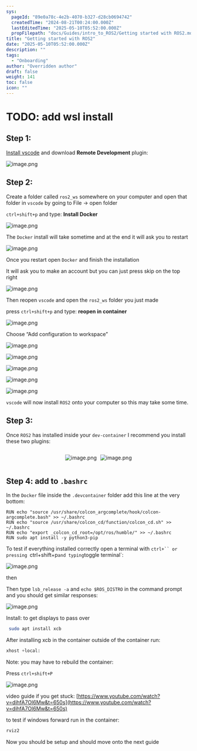 ```yaml
---
sys:
  pageId: "89e0a78c-4e2b-4070-b327-d28cb0694742"
  createdTime: "2024-08-21T00:24:00.000Z"
  lastEditedTime: "2025-05-10T05:52:00.000Z"
  propFilepath: "docs/Guides/intro_to_ROS2/Getting started with ROS2.md"
title: "Getting started with ROS2"
date: "2025-05-10T05:52:00.000Z"
description: ""
tags:
  - "Onboarding"
author: "Overridden author"
draft: false
weight: 141
toc: false
icon: ""
---
```


# TODO: add wsl install

## Step 1:

[Install vscode](https://code.visualstudio.com/download) and download **Remote Development** plugin:

![image.png](https://prod-files-secure.s3.us-west-2.amazonaws.com/d518164a-d88e-44d1-a4ee-3adb3bd8bce0/efb52993-1881-4a40-b95e-6f020334f022/image.png?X-Amz-Algorithm=AWS4-HMAC-SHA256&X-Amz-Content-Sha256=UNSIGNED-PAYLOAD&X-Amz-Credential=ASIAZI2LB466YC4TRJRA%2F20250607%2Fus-west-2%2Fs3%2Faws4_request&X-Amz-Date=20250607T181044Z&X-Amz-Expires=3600&X-Amz-Security-Token=IQoJb3JpZ2luX2VjEJ7%2F%2F%2F%2F%2F%2F%2F%2F%2F%2FwEaCXVzLXdlc3QtMiJGMEQCIDCb4CHTvT0%2B11xp5cDhM%2FU3rN1F7UPyKATi6FE4j3rRAiBcfFVGNYEaTtTEImI0PCO3VtCoxmni6OyKUig71XRyHyr%2FAwh3EAAaDDYzNzQyMzE4MzgwNSIMP%2BzYy4oCq%2FIiG%2FWsKtwD9wHmT%2B6XTU%2B9q0U3A8jhPc04ziNLgzgLHkuN%2BfMhr7lGHZQC3wZgn6sAWW0R%2Bzf9OINRHxqnZf6JxDnzuS7CFloY%2B69n7paqeJDZxvGiDWc4o3dTVTNdF6z3O7jZdcgdDXxh0HaSQgs9hZM5X7CZBA0hZ7S7dqhWsCoU9V9X5GxT7EMTWqItMwnDkJ4EB%2BGMgrEq4oBsUfy2BpJlGWWwgLzcME2AXxg88z%2F5gFYJvG4uwSYqw6t71jjUZhMp04dnsIIIdxu9zgdA1atErDt3%2BnBaiFzH1ztFazWAD5uZDcKZ4i%2Bo%2FPFpUmcip%2BbbfT5Zo7VH0s2lIjyp%2B5UT6D7sn651n4bGrjEJn7fRL0CvCpZCH%2FSLS9e300nel02P%2FpC5a3SDwMEzVb%2BZHrZZ98%2FaKAT7VG%2FxVOoaywFW66fHDPrlde7MrcnPAf2Lh2QanECQd%2BGhSjtyXmnk%2BYI2cTFZ%2FugMiTmXwR3n%2Fji1QAQ7UkGyfymyp7uchdDY%2BtfVKraLtNyqpcJ5EApcoxlGSbw%2FYgEo5P424hpLNli9BlPlAM7r6mqpiVuJrAZReKEp29B2ZK58wb7TwlkB8VWtHw5tn7psFYC4sqj%2Fl%2F1ZBp40xjNDMdSz3Wsq9jKBT4Qwg4GRwgY6pgEOmpaTvdKjm2swh9QtAmP2zrqNnJXbXHVOmvyUy7gYfkhucy67nzY6V53T3cDBRW7ebyNaBurh%2BMY0K7A9zVYJdXQMextbNDlNoBMpwmtDeyRqAZDAsLTf%2Bk6dgywSul78h5cpcpmQpd%2FWUqNqfAtxbkkjVKXBDlJZfjfwRJo1ligqFXWMgASqcESa7bivrE810e9ToKmQ3B4CXBA89j0%2BlHyTLmXs&X-Amz-Signature=2f07b1380a77c2e8d7256a7cb53e19c3b6b8f530dd7150de6a6150101edc1645&X-Amz-SignedHeaders=host&x-id=GetObject)

## Step 2:

Create a folder called `ros2_ws` somewhere on your computer and open that folder in `vscode` by going to File → open folder 

`ctrl+shift+p` and type: **Install Docker**

![image.png](https://prod-files-secure.s3.us-west-2.amazonaws.com/d518164a-d88e-44d1-a4ee-3adb3bd8bce0/2269dc0e-1cd5-47ff-bceb-c04ad9b2eab0/image.png?X-Amz-Algorithm=AWS4-HMAC-SHA256&X-Amz-Content-Sha256=UNSIGNED-PAYLOAD&X-Amz-Credential=ASIAZI2LB466YC4TRJRA%2F20250607%2Fus-west-2%2Fs3%2Faws4_request&X-Amz-Date=20250607T181044Z&X-Amz-Expires=3600&X-Amz-Security-Token=IQoJb3JpZ2luX2VjEJ7%2F%2F%2F%2F%2F%2F%2F%2F%2F%2FwEaCXVzLXdlc3QtMiJGMEQCIDCb4CHTvT0%2B11xp5cDhM%2FU3rN1F7UPyKATi6FE4j3rRAiBcfFVGNYEaTtTEImI0PCO3VtCoxmni6OyKUig71XRyHyr%2FAwh3EAAaDDYzNzQyMzE4MzgwNSIMP%2BzYy4oCq%2FIiG%2FWsKtwD9wHmT%2B6XTU%2B9q0U3A8jhPc04ziNLgzgLHkuN%2BfMhr7lGHZQC3wZgn6sAWW0R%2Bzf9OINRHxqnZf6JxDnzuS7CFloY%2B69n7paqeJDZxvGiDWc4o3dTVTNdF6z3O7jZdcgdDXxh0HaSQgs9hZM5X7CZBA0hZ7S7dqhWsCoU9V9X5GxT7EMTWqItMwnDkJ4EB%2BGMgrEq4oBsUfy2BpJlGWWwgLzcME2AXxg88z%2F5gFYJvG4uwSYqw6t71jjUZhMp04dnsIIIdxu9zgdA1atErDt3%2BnBaiFzH1ztFazWAD5uZDcKZ4i%2Bo%2FPFpUmcip%2BbbfT5Zo7VH0s2lIjyp%2B5UT6D7sn651n4bGrjEJn7fRL0CvCpZCH%2FSLS9e300nel02P%2FpC5a3SDwMEzVb%2BZHrZZ98%2FaKAT7VG%2FxVOoaywFW66fHDPrlde7MrcnPAf2Lh2QanECQd%2BGhSjtyXmnk%2BYI2cTFZ%2FugMiTmXwR3n%2Fji1QAQ7UkGyfymyp7uchdDY%2BtfVKraLtNyqpcJ5EApcoxlGSbw%2FYgEo5P424hpLNli9BlPlAM7r6mqpiVuJrAZReKEp29B2ZK58wb7TwlkB8VWtHw5tn7psFYC4sqj%2Fl%2F1ZBp40xjNDMdSz3Wsq9jKBT4Qwg4GRwgY6pgEOmpaTvdKjm2swh9QtAmP2zrqNnJXbXHVOmvyUy7gYfkhucy67nzY6V53T3cDBRW7ebyNaBurh%2BMY0K7A9zVYJdXQMextbNDlNoBMpwmtDeyRqAZDAsLTf%2Bk6dgywSul78h5cpcpmQpd%2FWUqNqfAtxbkkjVKXBDlJZfjfwRJo1ligqFXWMgASqcESa7bivrE810e9ToKmQ3B4CXBA89j0%2BlHyTLmXs&X-Amz-Signature=eec24f098c5321c31e5172c2c2798ddce61478299aa98ab9173d330148e572d6&X-Amz-SignedHeaders=host&x-id=GetObject)

The `Docker` install will take sometime and at the end it will ask you to restart

![image.png](https://prod-files-secure.s3.us-west-2.amazonaws.com/d518164a-d88e-44d1-a4ee-3adb3bd8bce0/ed233f78-be33-4b1f-b89c-9c346c0e961e/image.png?X-Amz-Algorithm=AWS4-HMAC-SHA256&X-Amz-Content-Sha256=UNSIGNED-PAYLOAD&X-Amz-Credential=ASIAZI2LB466YC4TRJRA%2F20250607%2Fus-west-2%2Fs3%2Faws4_request&X-Amz-Date=20250607T181044Z&X-Amz-Expires=3600&X-Amz-Security-Token=IQoJb3JpZ2luX2VjEJ7%2F%2F%2F%2F%2F%2F%2F%2F%2F%2FwEaCXVzLXdlc3QtMiJGMEQCIDCb4CHTvT0%2B11xp5cDhM%2FU3rN1F7UPyKATi6FE4j3rRAiBcfFVGNYEaTtTEImI0PCO3VtCoxmni6OyKUig71XRyHyr%2FAwh3EAAaDDYzNzQyMzE4MzgwNSIMP%2BzYy4oCq%2FIiG%2FWsKtwD9wHmT%2B6XTU%2B9q0U3A8jhPc04ziNLgzgLHkuN%2BfMhr7lGHZQC3wZgn6sAWW0R%2Bzf9OINRHxqnZf6JxDnzuS7CFloY%2B69n7paqeJDZxvGiDWc4o3dTVTNdF6z3O7jZdcgdDXxh0HaSQgs9hZM5X7CZBA0hZ7S7dqhWsCoU9V9X5GxT7EMTWqItMwnDkJ4EB%2BGMgrEq4oBsUfy2BpJlGWWwgLzcME2AXxg88z%2F5gFYJvG4uwSYqw6t71jjUZhMp04dnsIIIdxu9zgdA1atErDt3%2BnBaiFzH1ztFazWAD5uZDcKZ4i%2Bo%2FPFpUmcip%2BbbfT5Zo7VH0s2lIjyp%2B5UT6D7sn651n4bGrjEJn7fRL0CvCpZCH%2FSLS9e300nel02P%2FpC5a3SDwMEzVb%2BZHrZZ98%2FaKAT7VG%2FxVOoaywFW66fHDPrlde7MrcnPAf2Lh2QanECQd%2BGhSjtyXmnk%2BYI2cTFZ%2FugMiTmXwR3n%2Fji1QAQ7UkGyfymyp7uchdDY%2BtfVKraLtNyqpcJ5EApcoxlGSbw%2FYgEo5P424hpLNli9BlPlAM7r6mqpiVuJrAZReKEp29B2ZK58wb7TwlkB8VWtHw5tn7psFYC4sqj%2Fl%2F1ZBp40xjNDMdSz3Wsq9jKBT4Qwg4GRwgY6pgEOmpaTvdKjm2swh9QtAmP2zrqNnJXbXHVOmvyUy7gYfkhucy67nzY6V53T3cDBRW7ebyNaBurh%2BMY0K7A9zVYJdXQMextbNDlNoBMpwmtDeyRqAZDAsLTf%2Bk6dgywSul78h5cpcpmQpd%2FWUqNqfAtxbkkjVKXBDlJZfjfwRJo1ligqFXWMgASqcESa7bivrE810e9ToKmQ3B4CXBA89j0%2BlHyTLmXs&X-Amz-Signature=c90b059bf184ce8d3146a849b0a772f9d9a07d2659d48a410ea996b19d834d49&X-Amz-SignedHeaders=host&x-id=GetObject)

Once you restart open `Docker` and finish the installation

It will ask you to make an account but you can just press skip on the top right

![image.png](https://prod-files-secure.s3.us-west-2.amazonaws.com/d518164a-d88e-44d1-a4ee-3adb3bd8bce0/21010ad9-1659-4fd9-9f59-9932a09b2a3d/image.png?X-Amz-Algorithm=AWS4-HMAC-SHA256&X-Amz-Content-Sha256=UNSIGNED-PAYLOAD&X-Amz-Credential=ASIAZI2LB466YC4TRJRA%2F20250607%2Fus-west-2%2Fs3%2Faws4_request&X-Amz-Date=20250607T181044Z&X-Amz-Expires=3600&X-Amz-Security-Token=IQoJb3JpZ2luX2VjEJ7%2F%2F%2F%2F%2F%2F%2F%2F%2F%2FwEaCXVzLXdlc3QtMiJGMEQCIDCb4CHTvT0%2B11xp5cDhM%2FU3rN1F7UPyKATi6FE4j3rRAiBcfFVGNYEaTtTEImI0PCO3VtCoxmni6OyKUig71XRyHyr%2FAwh3EAAaDDYzNzQyMzE4MzgwNSIMP%2BzYy4oCq%2FIiG%2FWsKtwD9wHmT%2B6XTU%2B9q0U3A8jhPc04ziNLgzgLHkuN%2BfMhr7lGHZQC3wZgn6sAWW0R%2Bzf9OINRHxqnZf6JxDnzuS7CFloY%2B69n7paqeJDZxvGiDWc4o3dTVTNdF6z3O7jZdcgdDXxh0HaSQgs9hZM5X7CZBA0hZ7S7dqhWsCoU9V9X5GxT7EMTWqItMwnDkJ4EB%2BGMgrEq4oBsUfy2BpJlGWWwgLzcME2AXxg88z%2F5gFYJvG4uwSYqw6t71jjUZhMp04dnsIIIdxu9zgdA1atErDt3%2BnBaiFzH1ztFazWAD5uZDcKZ4i%2Bo%2FPFpUmcip%2BbbfT5Zo7VH0s2lIjyp%2B5UT6D7sn651n4bGrjEJn7fRL0CvCpZCH%2FSLS9e300nel02P%2FpC5a3SDwMEzVb%2BZHrZZ98%2FaKAT7VG%2FxVOoaywFW66fHDPrlde7MrcnPAf2Lh2QanECQd%2BGhSjtyXmnk%2BYI2cTFZ%2FugMiTmXwR3n%2Fji1QAQ7UkGyfymyp7uchdDY%2BtfVKraLtNyqpcJ5EApcoxlGSbw%2FYgEo5P424hpLNli9BlPlAM7r6mqpiVuJrAZReKEp29B2ZK58wb7TwlkB8VWtHw5tn7psFYC4sqj%2Fl%2F1ZBp40xjNDMdSz3Wsq9jKBT4Qwg4GRwgY6pgEOmpaTvdKjm2swh9QtAmP2zrqNnJXbXHVOmvyUy7gYfkhucy67nzY6V53T3cDBRW7ebyNaBurh%2BMY0K7A9zVYJdXQMextbNDlNoBMpwmtDeyRqAZDAsLTf%2Bk6dgywSul78h5cpcpmQpd%2FWUqNqfAtxbkkjVKXBDlJZfjfwRJo1ligqFXWMgASqcESa7bivrE810e9ToKmQ3B4CXBA89j0%2BlHyTLmXs&X-Amz-Signature=2329d1e96262f69687268193cebeadee3a6040e2dd3b90d7c3f6ac447162757b&X-Amz-SignedHeaders=host&x-id=GetObject)

Then reopen `vscode` and open the `ros2_ws` folder you just made

press `ctrl+shift+p` and type: **reopen in container**

![image.png](https://prod-files-secure.s3.us-west-2.amazonaws.com/d518164a-d88e-44d1-a4ee-3adb3bd8bce0/4e93b8c2-41ad-488c-8095-c74205196118/image.png?X-Amz-Algorithm=AWS4-HMAC-SHA256&X-Amz-Content-Sha256=UNSIGNED-PAYLOAD&X-Amz-Credential=ASIAZI2LB466YC4TRJRA%2F20250607%2Fus-west-2%2Fs3%2Faws4_request&X-Amz-Date=20250607T181044Z&X-Amz-Expires=3600&X-Amz-Security-Token=IQoJb3JpZ2luX2VjEJ7%2F%2F%2F%2F%2F%2F%2F%2F%2F%2FwEaCXVzLXdlc3QtMiJGMEQCIDCb4CHTvT0%2B11xp5cDhM%2FU3rN1F7UPyKATi6FE4j3rRAiBcfFVGNYEaTtTEImI0PCO3VtCoxmni6OyKUig71XRyHyr%2FAwh3EAAaDDYzNzQyMzE4MzgwNSIMP%2BzYy4oCq%2FIiG%2FWsKtwD9wHmT%2B6XTU%2B9q0U3A8jhPc04ziNLgzgLHkuN%2BfMhr7lGHZQC3wZgn6sAWW0R%2Bzf9OINRHxqnZf6JxDnzuS7CFloY%2B69n7paqeJDZxvGiDWc4o3dTVTNdF6z3O7jZdcgdDXxh0HaSQgs9hZM5X7CZBA0hZ7S7dqhWsCoU9V9X5GxT7EMTWqItMwnDkJ4EB%2BGMgrEq4oBsUfy2BpJlGWWwgLzcME2AXxg88z%2F5gFYJvG4uwSYqw6t71jjUZhMp04dnsIIIdxu9zgdA1atErDt3%2BnBaiFzH1ztFazWAD5uZDcKZ4i%2Bo%2FPFpUmcip%2BbbfT5Zo7VH0s2lIjyp%2B5UT6D7sn651n4bGrjEJn7fRL0CvCpZCH%2FSLS9e300nel02P%2FpC5a3SDwMEzVb%2BZHrZZ98%2FaKAT7VG%2FxVOoaywFW66fHDPrlde7MrcnPAf2Lh2QanECQd%2BGhSjtyXmnk%2BYI2cTFZ%2FugMiTmXwR3n%2Fji1QAQ7UkGyfymyp7uchdDY%2BtfVKraLtNyqpcJ5EApcoxlGSbw%2FYgEo5P424hpLNli9BlPlAM7r6mqpiVuJrAZReKEp29B2ZK58wb7TwlkB8VWtHw5tn7psFYC4sqj%2Fl%2F1ZBp40xjNDMdSz3Wsq9jKBT4Qwg4GRwgY6pgEOmpaTvdKjm2swh9QtAmP2zrqNnJXbXHVOmvyUy7gYfkhucy67nzY6V53T3cDBRW7ebyNaBurh%2BMY0K7A9zVYJdXQMextbNDlNoBMpwmtDeyRqAZDAsLTf%2Bk6dgywSul78h5cpcpmQpd%2FWUqNqfAtxbkkjVKXBDlJZfjfwRJo1ligqFXWMgASqcESa7bivrE810e9ToKmQ3B4CXBA89j0%2BlHyTLmXs&X-Amz-Signature=091330f35fbc56faebee0d98ff870381aef35711e1cd6aa61b8eacebe9fae4e7&X-Amz-SignedHeaders=host&x-id=GetObject)

Choose “Add configuration to workspace”

![image.png](https://prod-files-secure.s3.us-west-2.amazonaws.com/d518164a-d88e-44d1-a4ee-3adb3bd8bce0/9560b282-5060-4989-ba37-97e7b2c22476/image.png?X-Amz-Algorithm=AWS4-HMAC-SHA256&X-Amz-Content-Sha256=UNSIGNED-PAYLOAD&X-Amz-Credential=ASIAZI2LB466YC4TRJRA%2F20250607%2Fus-west-2%2Fs3%2Faws4_request&X-Amz-Date=20250607T181044Z&X-Amz-Expires=3600&X-Amz-Security-Token=IQoJb3JpZ2luX2VjEJ7%2F%2F%2F%2F%2F%2F%2F%2F%2F%2FwEaCXVzLXdlc3QtMiJGMEQCIDCb4CHTvT0%2B11xp5cDhM%2FU3rN1F7UPyKATi6FE4j3rRAiBcfFVGNYEaTtTEImI0PCO3VtCoxmni6OyKUig71XRyHyr%2FAwh3EAAaDDYzNzQyMzE4MzgwNSIMP%2BzYy4oCq%2FIiG%2FWsKtwD9wHmT%2B6XTU%2B9q0U3A8jhPc04ziNLgzgLHkuN%2BfMhr7lGHZQC3wZgn6sAWW0R%2Bzf9OINRHxqnZf6JxDnzuS7CFloY%2B69n7paqeJDZxvGiDWc4o3dTVTNdF6z3O7jZdcgdDXxh0HaSQgs9hZM5X7CZBA0hZ7S7dqhWsCoU9V9X5GxT7EMTWqItMwnDkJ4EB%2BGMgrEq4oBsUfy2BpJlGWWwgLzcME2AXxg88z%2F5gFYJvG4uwSYqw6t71jjUZhMp04dnsIIIdxu9zgdA1atErDt3%2BnBaiFzH1ztFazWAD5uZDcKZ4i%2Bo%2FPFpUmcip%2BbbfT5Zo7VH0s2lIjyp%2B5UT6D7sn651n4bGrjEJn7fRL0CvCpZCH%2FSLS9e300nel02P%2FpC5a3SDwMEzVb%2BZHrZZ98%2FaKAT7VG%2FxVOoaywFW66fHDPrlde7MrcnPAf2Lh2QanECQd%2BGhSjtyXmnk%2BYI2cTFZ%2FugMiTmXwR3n%2Fji1QAQ7UkGyfymyp7uchdDY%2BtfVKraLtNyqpcJ5EApcoxlGSbw%2FYgEo5P424hpLNli9BlPlAM7r6mqpiVuJrAZReKEp29B2ZK58wb7TwlkB8VWtHw5tn7psFYC4sqj%2Fl%2F1ZBp40xjNDMdSz3Wsq9jKBT4Qwg4GRwgY6pgEOmpaTvdKjm2swh9QtAmP2zrqNnJXbXHVOmvyUy7gYfkhucy67nzY6V53T3cDBRW7ebyNaBurh%2BMY0K7A9zVYJdXQMextbNDlNoBMpwmtDeyRqAZDAsLTf%2Bk6dgywSul78h5cpcpmQpd%2FWUqNqfAtxbkkjVKXBDlJZfjfwRJo1ligqFXWMgASqcESa7bivrE810e9ToKmQ3B4CXBA89j0%2BlHyTLmXs&X-Amz-Signature=4f43140cf3fad01786c720ea853f77eee5e9aa1947c612da5fdef29c21871c47&X-Amz-SignedHeaders=host&x-id=GetObject)

![image.png](https://prod-files-secure.s3.us-west-2.amazonaws.com/d518164a-d88e-44d1-a4ee-3adb3bd8bce0/2ee63f81-886b-48e8-a553-dc6e5eac99e4/image.png?X-Amz-Algorithm=AWS4-HMAC-SHA256&X-Amz-Content-Sha256=UNSIGNED-PAYLOAD&X-Amz-Credential=ASIAZI2LB466YC4TRJRA%2F20250607%2Fus-west-2%2Fs3%2Faws4_request&X-Amz-Date=20250607T181044Z&X-Amz-Expires=3600&X-Amz-Security-Token=IQoJb3JpZ2luX2VjEJ7%2F%2F%2F%2F%2F%2F%2F%2F%2F%2FwEaCXVzLXdlc3QtMiJGMEQCIDCb4CHTvT0%2B11xp5cDhM%2FU3rN1F7UPyKATi6FE4j3rRAiBcfFVGNYEaTtTEImI0PCO3VtCoxmni6OyKUig71XRyHyr%2FAwh3EAAaDDYzNzQyMzE4MzgwNSIMP%2BzYy4oCq%2FIiG%2FWsKtwD9wHmT%2B6XTU%2B9q0U3A8jhPc04ziNLgzgLHkuN%2BfMhr7lGHZQC3wZgn6sAWW0R%2Bzf9OINRHxqnZf6JxDnzuS7CFloY%2B69n7paqeJDZxvGiDWc4o3dTVTNdF6z3O7jZdcgdDXxh0HaSQgs9hZM5X7CZBA0hZ7S7dqhWsCoU9V9X5GxT7EMTWqItMwnDkJ4EB%2BGMgrEq4oBsUfy2BpJlGWWwgLzcME2AXxg88z%2F5gFYJvG4uwSYqw6t71jjUZhMp04dnsIIIdxu9zgdA1atErDt3%2BnBaiFzH1ztFazWAD5uZDcKZ4i%2Bo%2FPFpUmcip%2BbbfT5Zo7VH0s2lIjyp%2B5UT6D7sn651n4bGrjEJn7fRL0CvCpZCH%2FSLS9e300nel02P%2FpC5a3SDwMEzVb%2BZHrZZ98%2FaKAT7VG%2FxVOoaywFW66fHDPrlde7MrcnPAf2Lh2QanECQd%2BGhSjtyXmnk%2BYI2cTFZ%2FugMiTmXwR3n%2Fji1QAQ7UkGyfymyp7uchdDY%2BtfVKraLtNyqpcJ5EApcoxlGSbw%2FYgEo5P424hpLNli9BlPlAM7r6mqpiVuJrAZReKEp29B2ZK58wb7TwlkB8VWtHw5tn7psFYC4sqj%2Fl%2F1ZBp40xjNDMdSz3Wsq9jKBT4Qwg4GRwgY6pgEOmpaTvdKjm2swh9QtAmP2zrqNnJXbXHVOmvyUy7gYfkhucy67nzY6V53T3cDBRW7ebyNaBurh%2BMY0K7A9zVYJdXQMextbNDlNoBMpwmtDeyRqAZDAsLTf%2Bk6dgywSul78h5cpcpmQpd%2FWUqNqfAtxbkkjVKXBDlJZfjfwRJo1ligqFXWMgASqcESa7bivrE810e9ToKmQ3B4CXBA89j0%2BlHyTLmXs&X-Amz-Signature=64c11a6982bd142156993174580ad86f65e17ea2e837ca420a0e358a2ce24cce&X-Amz-SignedHeaders=host&x-id=GetObject)

![image.png](https://prod-files-secure.s3.us-west-2.amazonaws.com/d518164a-d88e-44d1-a4ee-3adb3bd8bce0/ae1580b2-b048-407e-aed9-b584224a7a04/image.png?X-Amz-Algorithm=AWS4-HMAC-SHA256&X-Amz-Content-Sha256=UNSIGNED-PAYLOAD&X-Amz-Credential=ASIAZI2LB466YC4TRJRA%2F20250607%2Fus-west-2%2Fs3%2Faws4_request&X-Amz-Date=20250607T181044Z&X-Amz-Expires=3600&X-Amz-Security-Token=IQoJb3JpZ2luX2VjEJ7%2F%2F%2F%2F%2F%2F%2F%2F%2F%2FwEaCXVzLXdlc3QtMiJGMEQCIDCb4CHTvT0%2B11xp5cDhM%2FU3rN1F7UPyKATi6FE4j3rRAiBcfFVGNYEaTtTEImI0PCO3VtCoxmni6OyKUig71XRyHyr%2FAwh3EAAaDDYzNzQyMzE4MzgwNSIMP%2BzYy4oCq%2FIiG%2FWsKtwD9wHmT%2B6XTU%2B9q0U3A8jhPc04ziNLgzgLHkuN%2BfMhr7lGHZQC3wZgn6sAWW0R%2Bzf9OINRHxqnZf6JxDnzuS7CFloY%2B69n7paqeJDZxvGiDWc4o3dTVTNdF6z3O7jZdcgdDXxh0HaSQgs9hZM5X7CZBA0hZ7S7dqhWsCoU9V9X5GxT7EMTWqItMwnDkJ4EB%2BGMgrEq4oBsUfy2BpJlGWWwgLzcME2AXxg88z%2F5gFYJvG4uwSYqw6t71jjUZhMp04dnsIIIdxu9zgdA1atErDt3%2BnBaiFzH1ztFazWAD5uZDcKZ4i%2Bo%2FPFpUmcip%2BbbfT5Zo7VH0s2lIjyp%2B5UT6D7sn651n4bGrjEJn7fRL0CvCpZCH%2FSLS9e300nel02P%2FpC5a3SDwMEzVb%2BZHrZZ98%2FaKAT7VG%2FxVOoaywFW66fHDPrlde7MrcnPAf2Lh2QanECQd%2BGhSjtyXmnk%2BYI2cTFZ%2FugMiTmXwR3n%2Fji1QAQ7UkGyfymyp7uchdDY%2BtfVKraLtNyqpcJ5EApcoxlGSbw%2FYgEo5P424hpLNli9BlPlAM7r6mqpiVuJrAZReKEp29B2ZK58wb7TwlkB8VWtHw5tn7psFYC4sqj%2Fl%2F1ZBp40xjNDMdSz3Wsq9jKBT4Qwg4GRwgY6pgEOmpaTvdKjm2swh9QtAmP2zrqNnJXbXHVOmvyUy7gYfkhucy67nzY6V53T3cDBRW7ebyNaBurh%2BMY0K7A9zVYJdXQMextbNDlNoBMpwmtDeyRqAZDAsLTf%2Bk6dgywSul78h5cpcpmQpd%2FWUqNqfAtxbkkjVKXBDlJZfjfwRJo1ligqFXWMgASqcESa7bivrE810e9ToKmQ3B4CXBA89j0%2BlHyTLmXs&X-Amz-Signature=2ae9a47587b29c2755ed5c905e6a2934ab9c7351a0fdab96bda0cfe3be28e797&X-Amz-SignedHeaders=host&x-id=GetObject)

![image.png](https://prod-files-secure.s3.us-west-2.amazonaws.com/d518164a-d88e-44d1-a4ee-3adb3bd8bce0/53255b28-f75e-430f-b9e3-c0ac8577e42b/image.png?X-Amz-Algorithm=AWS4-HMAC-SHA256&X-Amz-Content-Sha256=UNSIGNED-PAYLOAD&X-Amz-Credential=ASIAZI2LB466YC4TRJRA%2F20250607%2Fus-west-2%2Fs3%2Faws4_request&X-Amz-Date=20250607T181044Z&X-Amz-Expires=3600&X-Amz-Security-Token=IQoJb3JpZ2luX2VjEJ7%2F%2F%2F%2F%2F%2F%2F%2F%2F%2FwEaCXVzLXdlc3QtMiJGMEQCIDCb4CHTvT0%2B11xp5cDhM%2FU3rN1F7UPyKATi6FE4j3rRAiBcfFVGNYEaTtTEImI0PCO3VtCoxmni6OyKUig71XRyHyr%2FAwh3EAAaDDYzNzQyMzE4MzgwNSIMP%2BzYy4oCq%2FIiG%2FWsKtwD9wHmT%2B6XTU%2B9q0U3A8jhPc04ziNLgzgLHkuN%2BfMhr7lGHZQC3wZgn6sAWW0R%2Bzf9OINRHxqnZf6JxDnzuS7CFloY%2B69n7paqeJDZxvGiDWc4o3dTVTNdF6z3O7jZdcgdDXxh0HaSQgs9hZM5X7CZBA0hZ7S7dqhWsCoU9V9X5GxT7EMTWqItMwnDkJ4EB%2BGMgrEq4oBsUfy2BpJlGWWwgLzcME2AXxg88z%2F5gFYJvG4uwSYqw6t71jjUZhMp04dnsIIIdxu9zgdA1atErDt3%2BnBaiFzH1ztFazWAD5uZDcKZ4i%2Bo%2FPFpUmcip%2BbbfT5Zo7VH0s2lIjyp%2B5UT6D7sn651n4bGrjEJn7fRL0CvCpZCH%2FSLS9e300nel02P%2FpC5a3SDwMEzVb%2BZHrZZ98%2FaKAT7VG%2FxVOoaywFW66fHDPrlde7MrcnPAf2Lh2QanECQd%2BGhSjtyXmnk%2BYI2cTFZ%2FugMiTmXwR3n%2Fji1QAQ7UkGyfymyp7uchdDY%2BtfVKraLtNyqpcJ5EApcoxlGSbw%2FYgEo5P424hpLNli9BlPlAM7r6mqpiVuJrAZReKEp29B2ZK58wb7TwlkB8VWtHw5tn7psFYC4sqj%2Fl%2F1ZBp40xjNDMdSz3Wsq9jKBT4Qwg4GRwgY6pgEOmpaTvdKjm2swh9QtAmP2zrqNnJXbXHVOmvyUy7gYfkhucy67nzY6V53T3cDBRW7ebyNaBurh%2BMY0K7A9zVYJdXQMextbNDlNoBMpwmtDeyRqAZDAsLTf%2Bk6dgywSul78h5cpcpmQpd%2FWUqNqfAtxbkkjVKXBDlJZfjfwRJo1ligqFXWMgASqcESa7bivrE810e9ToKmQ3B4CXBA89j0%2BlHyTLmXs&X-Amz-Signature=9652e806e9f2b335032f4971100af22202a46b8f870aad9187c6158d6565c9a1&X-Amz-SignedHeaders=host&x-id=GetObject)

![image.png](https://prod-files-secure.s3.us-west-2.amazonaws.com/d518164a-d88e-44d1-a4ee-3adb3bd8bce0/7c562767-5af9-4ffb-97d1-327bcdf4ee00/image.png?X-Amz-Algorithm=AWS4-HMAC-SHA256&X-Amz-Content-Sha256=UNSIGNED-PAYLOAD&X-Amz-Credential=ASIAZI2LB466YC4TRJRA%2F20250607%2Fus-west-2%2Fs3%2Faws4_request&X-Amz-Date=20250607T181044Z&X-Amz-Expires=3600&X-Amz-Security-Token=IQoJb3JpZ2luX2VjEJ7%2F%2F%2F%2F%2F%2F%2F%2F%2F%2FwEaCXVzLXdlc3QtMiJGMEQCIDCb4CHTvT0%2B11xp5cDhM%2FU3rN1F7UPyKATi6FE4j3rRAiBcfFVGNYEaTtTEImI0PCO3VtCoxmni6OyKUig71XRyHyr%2FAwh3EAAaDDYzNzQyMzE4MzgwNSIMP%2BzYy4oCq%2FIiG%2FWsKtwD9wHmT%2B6XTU%2B9q0U3A8jhPc04ziNLgzgLHkuN%2BfMhr7lGHZQC3wZgn6sAWW0R%2Bzf9OINRHxqnZf6JxDnzuS7CFloY%2B69n7paqeJDZxvGiDWc4o3dTVTNdF6z3O7jZdcgdDXxh0HaSQgs9hZM5X7CZBA0hZ7S7dqhWsCoU9V9X5GxT7EMTWqItMwnDkJ4EB%2BGMgrEq4oBsUfy2BpJlGWWwgLzcME2AXxg88z%2F5gFYJvG4uwSYqw6t71jjUZhMp04dnsIIIdxu9zgdA1atErDt3%2BnBaiFzH1ztFazWAD5uZDcKZ4i%2Bo%2FPFpUmcip%2BbbfT5Zo7VH0s2lIjyp%2B5UT6D7sn651n4bGrjEJn7fRL0CvCpZCH%2FSLS9e300nel02P%2FpC5a3SDwMEzVb%2BZHrZZ98%2FaKAT7VG%2FxVOoaywFW66fHDPrlde7MrcnPAf2Lh2QanECQd%2BGhSjtyXmnk%2BYI2cTFZ%2FugMiTmXwR3n%2Fji1QAQ7UkGyfymyp7uchdDY%2BtfVKraLtNyqpcJ5EApcoxlGSbw%2FYgEo5P424hpLNli9BlPlAM7r6mqpiVuJrAZReKEp29B2ZK58wb7TwlkB8VWtHw5tn7psFYC4sqj%2Fl%2F1ZBp40xjNDMdSz3Wsq9jKBT4Qwg4GRwgY6pgEOmpaTvdKjm2swh9QtAmP2zrqNnJXbXHVOmvyUy7gYfkhucy67nzY6V53T3cDBRW7ebyNaBurh%2BMY0K7A9zVYJdXQMextbNDlNoBMpwmtDeyRqAZDAsLTf%2Bk6dgywSul78h5cpcpmQpd%2FWUqNqfAtxbkkjVKXBDlJZfjfwRJo1ligqFXWMgASqcESa7bivrE810e9ToKmQ3B4CXBA89j0%2BlHyTLmXs&X-Amz-Signature=4b50bb88cd4edd84342632b4d052a4df8d1f7d55ae800a25d963fc3ef73e2fd3&X-Amz-SignedHeaders=host&x-id=GetObject)

`vscode` will now install `ROS2` onto your computer so this may take some time.

## Step 3:

Once `ROS2` has installed inside your `dev-container` I recommend you install these two plugins:

<div style="display: flex;flex-direction: row; column-gap:10px; max-width: 630px;justify-content: center;">
<div>

![image.png](https://prod-files-secure.s3.us-west-2.amazonaws.com/d518164a-d88e-44d1-a4ee-3adb3bd8bce0/3fc3d550-5a54-4ba1-ba6b-faa01cdb7369/image.png?X-Amz-Algorithm=AWS4-HMAC-SHA256&X-Amz-Content-Sha256=UNSIGNED-PAYLOAD&X-Amz-Credential=ASIAZI2LB466UTAJVYSL%2F20250607%2Fus-west-2%2Fs3%2Faws4_request&X-Amz-Date=20250607T181049Z&X-Amz-Expires=3600&X-Amz-Security-Token=IQoJb3JpZ2luX2VjEJ7%2F%2F%2F%2F%2F%2F%2F%2F%2F%2FwEaCXVzLXdlc3QtMiJHMEUCIQC3MTDG0tQgg%2FLG3pMiN4EuU3GNcMPbnraFnh1KbxlTnAIgaxrXLjzltnTDwKb%2BF3zC%2BKk%2FpddpvfS9RutOZwGBtSgq%2FwMIdxAAGgw2Mzc0MjMxODM4MDUiDO58KPfR%2F5z8qPn8pyrcA0GcOOiw7EfM46M0dwkN2JvChR%2FGGNcHLX37aP2c7zf54n7P2kOxY%2FNOEe2fAd3OHIiDY78Zl78MS1DJWeMS%2FkDArSvqMeo66TTtp7807nGcxtvgbe53Uo8xUneNaJaYHOgssH5IPB3FgbY0LvqB1cFDmMCMOPhEJIMTqYRh3S63wAayc3csadMtOU%2FOFbMhk1G4OTOfuE409%2BWqmdwAAD8t%2FzQgy68arJ%2BaX6iIffj4Nf6rUREQ5yU4fh%2F1sTBAFUaye8y0E8O3d8D6dx0TwnDGx7vFZvfsdZ5wjD2iIC62Ghe9xtQOeeSzgWUuuRa82ix%2FtC%2BV%2F0cBwdEwv9wOjb3o35aXufWG0J%2BZTetCJsbBLEI30dTKjOGtnR5JsZt4QUKzJJ4MnwipNviKUnEt86Z77nKX%2Fqy3cHyKFq65y%2BnkO%2FGRMqdMdsxoRMEq%2FhQexxtEqYcw1rrzC%2BiQ4TVhI0lVXjdqzFUV%2BrDSlHjGAXiCqQXtHHZYGDduYXOtiZgxsdPtnlv%2FazC0EoeQHnEu5o%2Ft1MxXtx4w4U92sxfsqJW99dzRoVZGpCo2IcvnTmwis5obkdOdzTS0IxmqEI2qHmUgWgGOd2%2B6InrDK71EvArRxrU5qy6mY0BrIcu%2BMJ%2BBkcIGOqUBug54zr3qw%2FJz%2BsTi1gG6qykBoQ6o2WCuu9PA5GngRB1Qlev5JZ2SmCgBXnBFk9Ky9a1GsFR2nOIC0ClLtpXtUDflvSgo1qdlzyVcIK%2FKsqjw58l6O0l2uhsb72kajPU14OCswIMTDwcajE7ShuqNjsGcUVEWOz%2F6pajx3sGquSAEQ4rM%2FC2IYOAWXQh4GXh7g0xWGSKDA2EgeXxi%2BZVvjYEWPIdD&X-Amz-Signature=348aa98b8a8d32aebe795b20c639d0d5cbd4b93e61ca1de05a3e57961badf6e3&X-Amz-SignedHeaders=host&x-id=GetObject)

</div>
<div>

![image.png](https://prod-files-secure.s3.us-west-2.amazonaws.com/d518164a-d88e-44d1-a4ee-3adb3bd8bce0/d994cc66-13c2-4093-a5a3-f84cf4601a82/image.png?X-Amz-Algorithm=AWS4-HMAC-SHA256&X-Amz-Content-Sha256=UNSIGNED-PAYLOAD&X-Amz-Credential=ASIAZI2LB466YUXY54FH%2F20250607%2Fus-west-2%2Fs3%2Faws4_request&X-Amz-Date=20250607T181050Z&X-Amz-Expires=3600&X-Amz-Security-Token=IQoJb3JpZ2luX2VjEJ%2F%2F%2F%2F%2F%2F%2F%2F%2F%2F%2FwEaCXVzLXdlc3QtMiJIMEYCIQDviUw7jMk58dCJvtMdqjTPy%2B%2BdG%2B1E0cxRChYDxWAwswIhAPk7IgLfH4A6L1emGgq%2BhGgjITNkFY%2BPw3mLE8MuyhnuKv8DCHgQABoMNjM3NDIzMTgzODA1IgzrJLFQZVYZBE7uTyIq3AP1AhF%2FaXlqxTkAg21%2B9Q77fOgaH5ume%2FCc4w9m6Tp1u7AkZOCHUvUyZLYKKGkn4t4jGwvx740ti2YOu2FVPfW6OWehf3SKylAZa4JR6AQNDb%2BuologcVlzuMBYKKyWWxIN7t6DI6O9HX16bqlOu58lwEzd9p3teErXQTTadLJOoR7yASWULX3h6daXp0j7%2BvMd%2FmC5c5nRaWe%2BMWpSKGnGzEWq9rD%2B8vTEd8rGsn1Ckuyo8HeTSXoERvexxAh3ouURm8eUX%2FMPXEZdmsLRAjevhmwaL%2Fh34iHUZfCDyBQEyWjPHQNkpdOuHRVDBjdQPabsZTZnXZTONUso2y%2FeW2Ek1eNztBOtW3rwA5EcdhRrZvi2FbERQJwYzVm53rLxyyR9029%2FhOjzhf%2BlHEJB36d1h080XW53hDsReujA9tXvntLnLm%2FXIQ6uEDvD%2B%2BLjE2kTWubcz%2BI0mG0WRmDmYSkelJuLLBceV9xz1XO5kDQJqGlnhKmh%2B4YBHGNixkhbFc%2F1PNk2Fj8Q6PgugzjZ7N5SILL0rbzLjEkcyhZykJPkQVc%2BPY2I0Yzkg24kQNjY3mZOx9zxiZ62HcADT8b25Dmtexp8onutSPWd%2BkhOfLeEw%2F%2BbZl4hmKnJf7UnKjDanpHCBjqkARwRrs1peG8AoRbvSUFNSErfbGgdCKiRDTI1hBv7Qy5%2Fp8YS3fsCQ1uV2JgrmPA1sfnUF4NJkupyBBDiMFoEFMpMFfVqgjopykEMbfypPuPBGKp8mX5WW2WoRdPyByDyL2duvrBJQ9tL6F0nHyTv5SulSfXHdg5DkX%2BNw4IlwoE7bp4S%2F4khGSudOzmFRL9dFA1wYJi653R3hnmYDSgSImwx8KLz&X-Amz-Signature=f6382744f85d064c1a77f6537cdbed3a45c983979891f6da3cc79122b28c669a&X-Amz-SignedHeaders=host&x-id=GetObject)

</div>
</div>

## Step 4: add to `.bashrc`

In the `Docker` file inside the `.devcontainer` folder add this line at the very bottom: 

```docker
RUN echo "source /usr/share/colcon_argcomplete/hook/colcon-argcomplete.bash" >> ~/.bashrc
RUN echo "source /usr/share/colcon_cd/function/colcon_cd.sh" >> ~/.bashrc
RUN echo "export _colcon_cd_root=/opt/ros/humble/" >> ~/.bashrc
RUN sudo apt install -y python3-pip 
```

To test if everything installed correctly open a terminal with `ctrl+`` or pressing `ctrl+shift+p` and typing `toggle terminal`:

![image.png](https://prod-files-secure.s3.us-west-2.amazonaws.com/d518164a-d88e-44d1-a4ee-3adb3bd8bce0/6a4943d8-b04e-4c02-9a58-775f3384d1a5/image.png?X-Amz-Algorithm=AWS4-HMAC-SHA256&X-Amz-Content-Sha256=UNSIGNED-PAYLOAD&X-Amz-Credential=ASIAZI2LB466YC4TRJRA%2F20250607%2Fus-west-2%2Fs3%2Faws4_request&X-Amz-Date=20250607T181044Z&X-Amz-Expires=3600&X-Amz-Security-Token=IQoJb3JpZ2luX2VjEJ7%2F%2F%2F%2F%2F%2F%2F%2F%2F%2FwEaCXVzLXdlc3QtMiJGMEQCIDCb4CHTvT0%2B11xp5cDhM%2FU3rN1F7UPyKATi6FE4j3rRAiBcfFVGNYEaTtTEImI0PCO3VtCoxmni6OyKUig71XRyHyr%2FAwh3EAAaDDYzNzQyMzE4MzgwNSIMP%2BzYy4oCq%2FIiG%2FWsKtwD9wHmT%2B6XTU%2B9q0U3A8jhPc04ziNLgzgLHkuN%2BfMhr7lGHZQC3wZgn6sAWW0R%2Bzf9OINRHxqnZf6JxDnzuS7CFloY%2B69n7paqeJDZxvGiDWc4o3dTVTNdF6z3O7jZdcgdDXxh0HaSQgs9hZM5X7CZBA0hZ7S7dqhWsCoU9V9X5GxT7EMTWqItMwnDkJ4EB%2BGMgrEq4oBsUfy2BpJlGWWwgLzcME2AXxg88z%2F5gFYJvG4uwSYqw6t71jjUZhMp04dnsIIIdxu9zgdA1atErDt3%2BnBaiFzH1ztFazWAD5uZDcKZ4i%2Bo%2FPFpUmcip%2BbbfT5Zo7VH0s2lIjyp%2B5UT6D7sn651n4bGrjEJn7fRL0CvCpZCH%2FSLS9e300nel02P%2FpC5a3SDwMEzVb%2BZHrZZ98%2FaKAT7VG%2FxVOoaywFW66fHDPrlde7MrcnPAf2Lh2QanECQd%2BGhSjtyXmnk%2BYI2cTFZ%2FugMiTmXwR3n%2Fji1QAQ7UkGyfymyp7uchdDY%2BtfVKraLtNyqpcJ5EApcoxlGSbw%2FYgEo5P424hpLNli9BlPlAM7r6mqpiVuJrAZReKEp29B2ZK58wb7TwlkB8VWtHw5tn7psFYC4sqj%2Fl%2F1ZBp40xjNDMdSz3Wsq9jKBT4Qwg4GRwgY6pgEOmpaTvdKjm2swh9QtAmP2zrqNnJXbXHVOmvyUy7gYfkhucy67nzY6V53T3cDBRW7ebyNaBurh%2BMY0K7A9zVYJdXQMextbNDlNoBMpwmtDeyRqAZDAsLTf%2Bk6dgywSul78h5cpcpmQpd%2FWUqNqfAtxbkkjVKXBDlJZfjfwRJo1ligqFXWMgASqcESa7bivrE810e9ToKmQ3B4CXBA89j0%2BlHyTLmXs&X-Amz-Signature=62d1fa03d7610212652084d380b088e4027da7fc50e3fe877ff40a9e9edd3d01&X-Amz-SignedHeaders=host&x-id=GetObject)

then 

Then type `lsb_release -a` and `echo $ROS_DISTRO` in the command prompt and you should get similar responses:

![image.png](https://prod-files-secure.s3.us-west-2.amazonaws.com/d518164a-d88e-44d1-a4ee-3adb3bd8bce0/3e635dec-a805-4e85-8b9e-d000e5b71a4e/image.png?X-Amz-Algorithm=AWS4-HMAC-SHA256&X-Amz-Content-Sha256=UNSIGNED-PAYLOAD&X-Amz-Credential=ASIAZI2LB466YC4TRJRA%2F20250607%2Fus-west-2%2Fs3%2Faws4_request&X-Amz-Date=20250607T181044Z&X-Amz-Expires=3600&X-Amz-Security-Token=IQoJb3JpZ2luX2VjEJ7%2F%2F%2F%2F%2F%2F%2F%2F%2F%2FwEaCXVzLXdlc3QtMiJGMEQCIDCb4CHTvT0%2B11xp5cDhM%2FU3rN1F7UPyKATi6FE4j3rRAiBcfFVGNYEaTtTEImI0PCO3VtCoxmni6OyKUig71XRyHyr%2FAwh3EAAaDDYzNzQyMzE4MzgwNSIMP%2BzYy4oCq%2FIiG%2FWsKtwD9wHmT%2B6XTU%2B9q0U3A8jhPc04ziNLgzgLHkuN%2BfMhr7lGHZQC3wZgn6sAWW0R%2Bzf9OINRHxqnZf6JxDnzuS7CFloY%2B69n7paqeJDZxvGiDWc4o3dTVTNdF6z3O7jZdcgdDXxh0HaSQgs9hZM5X7CZBA0hZ7S7dqhWsCoU9V9X5GxT7EMTWqItMwnDkJ4EB%2BGMgrEq4oBsUfy2BpJlGWWwgLzcME2AXxg88z%2F5gFYJvG4uwSYqw6t71jjUZhMp04dnsIIIdxu9zgdA1atErDt3%2BnBaiFzH1ztFazWAD5uZDcKZ4i%2Bo%2FPFpUmcip%2BbbfT5Zo7VH0s2lIjyp%2B5UT6D7sn651n4bGrjEJn7fRL0CvCpZCH%2FSLS9e300nel02P%2FpC5a3SDwMEzVb%2BZHrZZ98%2FaKAT7VG%2FxVOoaywFW66fHDPrlde7MrcnPAf2Lh2QanECQd%2BGhSjtyXmnk%2BYI2cTFZ%2FugMiTmXwR3n%2Fji1QAQ7UkGyfymyp7uchdDY%2BtfVKraLtNyqpcJ5EApcoxlGSbw%2FYgEo5P424hpLNli9BlPlAM7r6mqpiVuJrAZReKEp29B2ZK58wb7TwlkB8VWtHw5tn7psFYC4sqj%2Fl%2F1ZBp40xjNDMdSz3Wsq9jKBT4Qwg4GRwgY6pgEOmpaTvdKjm2swh9QtAmP2zrqNnJXbXHVOmvyUy7gYfkhucy67nzY6V53T3cDBRW7ebyNaBurh%2BMY0K7A9zVYJdXQMextbNDlNoBMpwmtDeyRqAZDAsLTf%2Bk6dgywSul78h5cpcpmQpd%2FWUqNqfAtxbkkjVKXBDlJZfjfwRJo1ligqFXWMgASqcESa7bivrE810e9ToKmQ3B4CXBA89j0%2BlHyTLmXs&X-Amz-Signature=d23c20bbf4b50fde79bd888b6c4a420db25f05353ed539aecbd8ddb8721911a6&X-Amz-SignedHeaders=host&x-id=GetObject)

Install:  to get displays to pass over

```bash
 sudo apt install xcb
```

After installing xcb in the container outside of the container run:

```python
xhost +local:
```

Note: you may have to rebuild the container:

Press `ctrl+shift+P`

![image.png](https://prod-files-secure.s3.us-west-2.amazonaws.com/d518164a-d88e-44d1-a4ee-3adb3bd8bce0/6c2be660-2618-4c38-9c26-53554f7a0b7b/image.png?X-Amz-Algorithm=AWS4-HMAC-SHA256&X-Amz-Content-Sha256=UNSIGNED-PAYLOAD&X-Amz-Credential=ASIAZI2LB466YC4TRJRA%2F20250607%2Fus-west-2%2Fs3%2Faws4_request&X-Amz-Date=20250607T181044Z&X-Amz-Expires=3600&X-Amz-Security-Token=IQoJb3JpZ2luX2VjEJ7%2F%2F%2F%2F%2F%2F%2F%2F%2F%2FwEaCXVzLXdlc3QtMiJGMEQCIDCb4CHTvT0%2B11xp5cDhM%2FU3rN1F7UPyKATi6FE4j3rRAiBcfFVGNYEaTtTEImI0PCO3VtCoxmni6OyKUig71XRyHyr%2FAwh3EAAaDDYzNzQyMzE4MzgwNSIMP%2BzYy4oCq%2FIiG%2FWsKtwD9wHmT%2B6XTU%2B9q0U3A8jhPc04ziNLgzgLHkuN%2BfMhr7lGHZQC3wZgn6sAWW0R%2Bzf9OINRHxqnZf6JxDnzuS7CFloY%2B69n7paqeJDZxvGiDWc4o3dTVTNdF6z3O7jZdcgdDXxh0HaSQgs9hZM5X7CZBA0hZ7S7dqhWsCoU9V9X5GxT7EMTWqItMwnDkJ4EB%2BGMgrEq4oBsUfy2BpJlGWWwgLzcME2AXxg88z%2F5gFYJvG4uwSYqw6t71jjUZhMp04dnsIIIdxu9zgdA1atErDt3%2BnBaiFzH1ztFazWAD5uZDcKZ4i%2Bo%2FPFpUmcip%2BbbfT5Zo7VH0s2lIjyp%2B5UT6D7sn651n4bGrjEJn7fRL0CvCpZCH%2FSLS9e300nel02P%2FpC5a3SDwMEzVb%2BZHrZZ98%2FaKAT7VG%2FxVOoaywFW66fHDPrlde7MrcnPAf2Lh2QanECQd%2BGhSjtyXmnk%2BYI2cTFZ%2FugMiTmXwR3n%2Fji1QAQ7UkGyfymyp7uchdDY%2BtfVKraLtNyqpcJ5EApcoxlGSbw%2FYgEo5P424hpLNli9BlPlAM7r6mqpiVuJrAZReKEp29B2ZK58wb7TwlkB8VWtHw5tn7psFYC4sqj%2Fl%2F1ZBp40xjNDMdSz3Wsq9jKBT4Qwg4GRwgY6pgEOmpaTvdKjm2swh9QtAmP2zrqNnJXbXHVOmvyUy7gYfkhucy67nzY6V53T3cDBRW7ebyNaBurh%2BMY0K7A9zVYJdXQMextbNDlNoBMpwmtDeyRqAZDAsLTf%2Bk6dgywSul78h5cpcpmQpd%2FWUqNqfAtxbkkjVKXBDlJZfjfwRJo1ligqFXWMgASqcESa7bivrE810e9ToKmQ3B4CXBA89j0%2BlHyTLmXs&X-Amz-Signature=3609546360b59b72f1dfecfdeb96793f77d0e07ce56e934f0ae4183088b1e8f2&X-Amz-SignedHeaders=host&x-id=GetObject)

video guide if you get stuck: [https://www.youtube.com/watch?v=dihfA7Ol6Mw&t=650s](https://www.youtube.com/watch?v=dihfA7Ol6Mw&t=650s)

to test if windows forward run in the container:

```bash
rviz2
```

Now you should be setup and should move onto the next guide 
